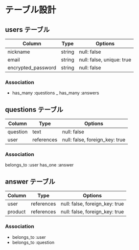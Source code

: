 # テーブル設計

## users テーブル

| Column             | Type    | Options                   |
| ------------------ | ------- | ------------------------- |
| nickname           | string  | null: false               |
| email              | string  | null: false, unique: true |
| encrypted_password | string  | null: false               |

### Association
- has_many :questions
_ has_many :answers

## questions テーブル

| Column   | Type       | Options                        |
| -------- | ---------- | ------------------------------ |
| question | text       | null: false                    |
| user     | references | null: false, foreign_key: true |

### Association
belongs_to :user
has_one :answer

## answer テーブル

| Column    | Type       | Options                        |
| --------- | ---------- | ------------------------------ |
| user      | references | null: false, foreign_key: true |
| product   | references | null: false, foreign_key: true |

### Association

- belongs_to :user
- belongs_to :question